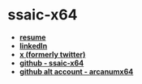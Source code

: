 # ssaic-x64

- **[resume](https://ssaic-x64.github.io/ssaic-x64/)**
- **[linkedIn](https://www.linkedin.com/in/chinnam-shanmukha-sai)**
- **[x (formerly twitter)](https://x.com/ssaic_x64)**
- **[github - ssaic-x64](https://github.com/ssaic-x64)**
- **[github alt account - arcanumx64](https://github.com/arcanumx64)**
